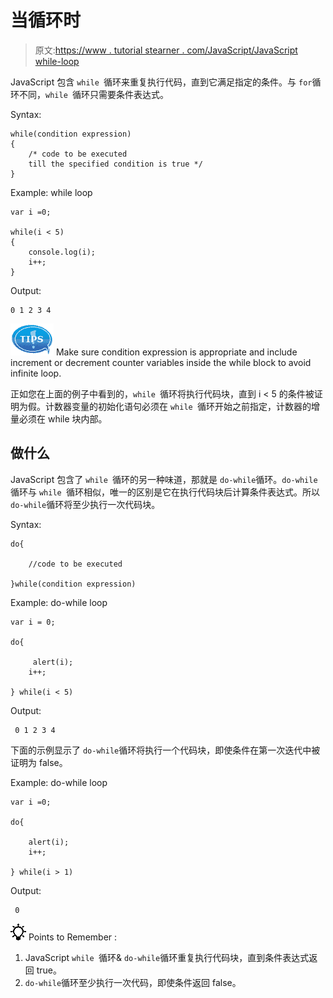 # 当循环时

> 原文:[https://www . tutorial stearner . com/JavaScript/JavaScript while-loop](https://www.tutorialsteacher.com/javascript/javascript-while-loop)

JavaScript 包含 `while `循环来重复执行代码，直到它满足指定的条件。与 `for`循环不同，`while `循环只需要条件表达式。

Syntax:

```
while(condition expression)
{
    /* code to be executed 
    till the specified condition is true */
}

```

Example: while loop

```
var i =0;

while(i < 5)
{
    console.log(i);
    i++;
} 
```

Output:

```
0 1 2 3 4
```

![](img/751bca76a769f8ad315ebee3fdf7d98e.png) Make sure condition expression is appropriate and include increment or decrement counter variables inside the while block to avoid infinite loop.

正如您在上面的例子中看到的，`while `循环将执行代码块，直到 i < 5 的条件被证明为假。计数器变量的初始化语句必须在 `while `循环开始之前指定，计数器的增量必须在 while 块内部。

## 做什么

JavaScript 包含了 `while `循环的另一种味道，那就是 `do-while`循环。`do-while`循环与 `while `循环相似，唯一的区别是它在执行代码块后计算条件表达式。所以 `do-while`循环将至少执行一次代码块。

Syntax:

```
do{

    //code to be executed

}while(condition expression)
```

Example: do-while loop

```
var i = 0;

do{

     alert(i);
    i++;

} while(i < 5) 
```

Output:

```
 0 1 2 3 4
```

下面的示例显示了 `do-while`循环将执行一个代码块，即使条件在第一次迭代中被证明为 false。

Example: do-while loop

```
var i =0;

do{

    alert(i);
    i++;

} while(i > 1) 
```

Output:

```
 0
```

![](img/85db52f5404f0c468e1b194aa487d6a1.png)  Points to Remember :

1.  JavaScript `while `循环& `do-while`循环重复执行代码块，直到条件表达式返回 true。
2.  `do-while`循环至少执行一次代码，即使条件返回 false。
